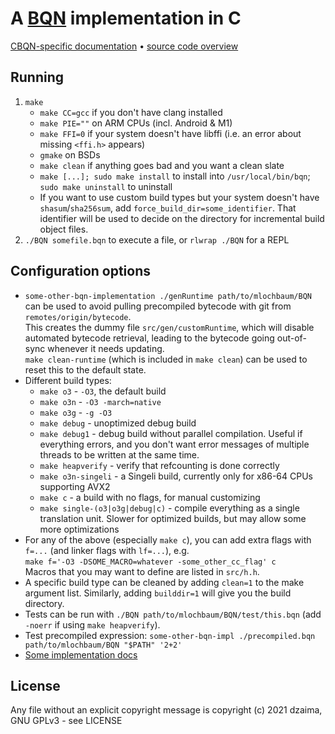 # A [BQN](https://github.com/mlochbaum/BQN) implementation in C

[CBQN-specific documentation](docs/README.md) • [source code overview](src/README.md)

## Running

1. `make`
    - `make CC=gcc` if you don't have clang installed
    - `make PIE=""` on ARM CPUs (incl. Android & M1)
    - `make FFI=0` if your system doesn't have libffi (i.e. an error about missing `<ffi.h>` appears)
    - `gmake` on BSDs
    - `make clean` if anything goes bad and you want a clean slate
    - `make [...]; sudo make install` to install into `/usr/local/bin/bqn`; `sudo make uninstall` to uninstall
    - If you want to use custom build types but your system doesn't have `shasum`/`sha256sum`, add `force_build_dir=some_identifier`. That identifier will be used to decide on the directory for incremental build object files.
2. `./BQN somefile.bqn` to execute a file, or `rlwrap ./BQN` for a REPL

## Configuration options

- `some-other-bqn-implementation ./genRuntime path/to/mlochbaum/BQN` can be used to avoid pulling precompiled bytecode with git from `remotes/origin/bytecode`.  
  This creates the dummy file `src/gen/customRuntime`, which will disable automated bytecode retrieval, leading to the bytecode going out-of-sync whenever it needs updating.  
  `make clean-runtime` (which is included in `make clean`) can be used to reset this to the default state.
- Different build types:
    - `make o3` - `-O3`, the default build
    - `make o3n` - `-O3 -march=native`
    - `make o3g` - `-g -O3`
    - `make debug` - unoptimized debug build
    - `make debug1` - debug build without parallel compilation. Useful if everything errors, and you don't want error messages of multiple threads to be written at the same time.
    - `make heapverify` - verify that refcounting is done correctly
    - `make o3n-singeli` - a Singeli build, currently only for x86-64 CPUs supporting AVX2
    - `make c` - a build with no flags, for manual customizing
    - `make single-(o3|o3g|debug|c)` - compile everything as a single translation unit. Slower for optimized builds, but may allow some more optimizations
- For any of the above (especially `make c`), you can add extra flags with `f=...` (and linker flags with `lf=...`), e.g.  
  `make f='-O3 -DSOME_MACRO=whatever -some_other_cc_flag' c`  
  Macros that you may want to define are listed in `src/h.h`.  
- A specific build type can be cleaned by adding `clean=1` to the make argument list. Similarly, adding `builddir=1` will give you the build directory.
- Tests can be run with `./BQN path/to/mlochbaum/BQN/test/this.bqn` (add `-noerr` if using `make heapverify`).
- Test precompiled expression: `some-other-bqn-impl ./precompiled.bqn path/to/mlochbaum/BQN "$PATH" '2+2'`
- [Some implementation docs](https://github.com/dzaima/CBQN/tree/master/src#readme)

## License

Any file without an explicit copyright message is copyright (c) 2021 dzaima, GNU GPLv3 - see LICENSE